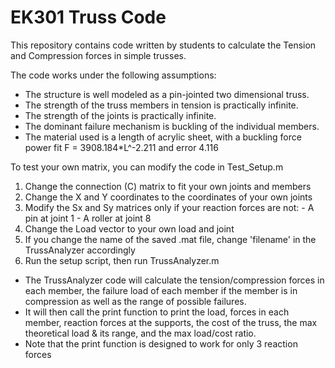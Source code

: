 # EK301 Truss Code
This repository contains code written by students to calculate the Tension and Compression forces in simple trusses. 

The code works under the following assumptions: 
- The structure is well modeled as a pin-jointed two dimensional truss. 
- The strength of the truss members in tension is practically infinite. 
- The strength of the joints is practically infinite. 
- The dominant failure mechanism is buckling of the individual members. 
- The material used is a length of acrylic sheet, with a buckling force power fit F = 3908.184*L^-2.211 and error 4.116 

To test your own matrix, you can modify the code in Test_Setup.m 
1. Change the connection (C) matrix to fit your own joints and members 
2. Change the X and Y coordinates to the coordinates of your own joints 
3. Modify the Sx and Sy matrices only if your reaction forces are not: 
       - A pin at joint 1 
       - A roller at joint 8 
4. Change the Load vector to your own load and joint 
5. If you change the name of the saved .mat file, change 'filename' in the TrussAnalyzer accordingly 
6. Run the setup script, then run TrussAnalyzer.m 

- The TrussAnalyzer code will calculate the tension/compression forces in each member, the failure load of each member if the member is in compression as well as the range of possible failures. 
- It will then call the print function to print the load, forces in each member, reaction forces at the supports, the cost of the truss, the max theoretical load & its range, and the max load/cost ratio. 
- Note that the print function is designed to work for only 3 reaction forces
